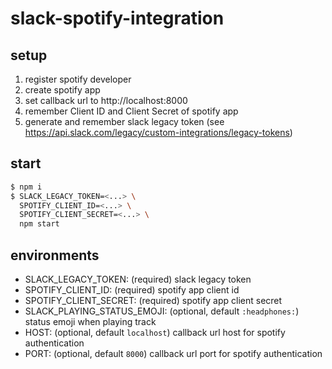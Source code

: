 # slack-spotify-integration

## setup

1. register spotify developer
2. create spotify app
3. set callback url to http://localhost:8000
4. remember Client ID and Client Secret of spotify app
5. generate and remember slack legacy token (see https://api.slack.com/legacy/custom-integrations/legacy-tokens)

## start

```bash
$ npm i
$ SLACK_LEGACY_TOKEN=<...> \
  SPOTIFY_CLIENT_ID=<...> \
  SPOTIFY_CLIENT_SECRET=<...> \
  npm start
```

## environments

- SLACK_LEGACY_TOKEN: (required) slack legacy token
- SPOTIFY_CLIENT_ID: (required) spotify app client id
- SPOTIFY_CLIENT_SECRET: (required) spotify app client secret
- SLACK_PLAYING_STATUS_EMOJI: (optional, default `:headphones:`) status emoji when playing track
- HOST: (optional, default `localhost`) callback url host for spotify authentication
- PORT: (optional, default `8000`) callback url port for spotify authentication